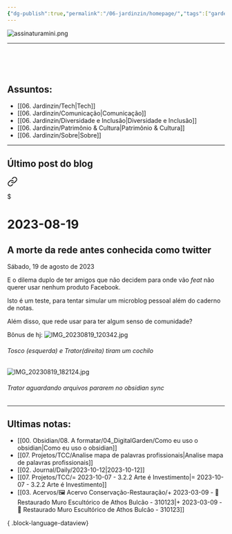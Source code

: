 ```yaml
---
{"dg-publish":true,"permalink":"/06-jardinzin/homepage/","tags":["gardenEntry"],"created":"2023-03-03T09:04:52.499-03:00","updated":"2023-10-23T12:37:39.650-03:00"}
---
```





![assinaturamini.png](/img/user/XX%20-%20Anexos/assinaturamini.png) 


***


<br><br><br>

## Assuntos:

- [[06. Jardinzin/Tech\|Tech]]
- [[06. Jardinzin/Comunicação\|Comunicação]]
- [[06. Jardinzin/Diversidade e Inclusão\|Diversidade e Inclusão]]
- [[06. Jardinzin/Patrimônio & Cultura\|Patrimônio & Cultura]]
- [[06. Jardinzin/Sobre\|Sobre]]

***

## Último post do blog


<div class="transclusion internal-embed is-loaded"><a class="markdown-embed-link" href="/06-jardinzin//2023-08-19/" aria-label="Open link"><svg xmlns="http://www.w3.org/2000/svg" width="24" height="24" viewBox="0 0 24 24" fill="none" stroke="currentColor" stroke-width="2" stroke-linecap="round" stroke-linejoin="round" class="svg-icon lucide-link"><path d="M10 13a5 5 0 0 0 7.54.54l3-3a5 5 0 0 0-7.07-7.07l-1.72 1.71"></path><path d="M14 11a5 5 0 0 0-7.54-.54l-3 3a5 5 0 0 0 7.07 7.07l1.71-1.71"></path></svg></a><div class="markdown-embed">

$<div class="markdown-embed-title">

# 2023-08-19

</div>




## A morte da rede antes conhecida como twitter
Sábado, 19 de agosto de 2023


E o dilema duplo de ter amigos que não decidem para onde vão *feat* não querer usar nenhum produto Facebook. 

Isto é um teste, para tentar simular um microblog pessoal além do caderno de notas. 

Além disso, que rede usar para ter algum senso de comunidade? 

Bônus de hj:
![IMG_20230819_120342.jpg](/img/user/XX%20-%20Anexos/IMG_20230819_120342.jpg)
###### Tosco (esquerda) e Trator(direita) tiram um cochilo

![IMG_20230819_182124.jpg](/img/user/XX%20-%20Anexos/IMG_20230819_182124.jpg)
###### Trator aguardando arquivos pararem no obsidian sync








</div></div>



---
## Ultimas notas:
- [[00. Obsidian/08. A formatar/04_DigitalGarden/Como eu uso o obsidian\|Como eu uso o obsidian]]
- [[07. Projetos/TCC/Analise mapa de palavras profissionais\|Analise mapa de palavras profissionais]]
- [[02. Journal/Daily/2023-10-12\|2023-10-12]]
- [[07. Projetos/TCC/= 2023-10-07 - 3.2.2 Arte é Investimento\|= 2023-10-07 - 3.2.2 Arte é Investimento]]
- [[03. Acervos/🖼️ Acervo Conservação-Restauração/+ 2023-03-09   -  🎥️ Restaurado Muro Escultórico de Athos Bulcão - 310123\|+ 2023-03-09   -  🎥️ Restaurado Muro Escultórico de Athos Bulcão - 310123]]

{ .block-language-dataview}


